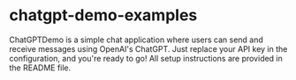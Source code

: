 # chatgpt-demo-examples
ChatGPTDemo is a simple chat application where users can send and receive messages using OpenAI's ChatGPT. Just replace your API key in the configuration, and you're ready to go! All setup instructions are provided in the README file.
